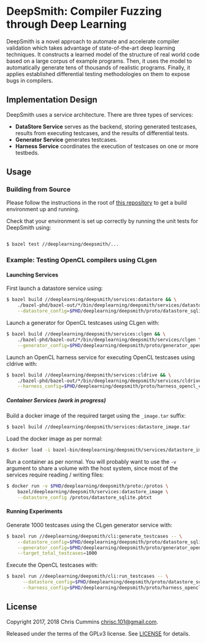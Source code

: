 # DeepSmith: Compiler Fuzzing through Deep Learning

DeepSmith is a novel approach to automate and accelerate compiler validation
which takes advantage of state-of-the-art deep learning techniques. It
constructs a learned model of the structure of real world code based on a large
corpus of example programs. Then, it uses the model to automatically generate
tens of thousands of realistic programs. Finally, it applies established
differential testing methodologies on them to expose bugs in compilers.

## Implementation Design

DeepSmith uses a service architecture. There are three types of services:

 * **DataStore Service** serves as the backend, storing generated testcases,
   results from executing testcases, and the results of differential tests.
 * **Generator Service** generates testcases.
 * **Harness Service** coordinates the execution of testcases on one or more
   testbeds.

## Usage

### Building from Source

Please follow the instructions in the root of
[this repository](https://github.com/ChrisCummins/phd) to get a build
environment up and running.

Check that your environment is set up correctly by running the unit tests for
DeepSmith using:

```sh

$ bazel test //deeplearning/deepsmith/...
```

### Example: Testing OpenCL compilers using CLgen

#### Launching Services

First launch a datastore service using:

```sh
$ bazel build //deeplearning/deepsmith/services:datastore && \
    ./bazel-phd/bazel-out/*/bin/deeplearning/deepsmith/services/datastore \
    --datastore_config=$PHD/deeplearning/deepsmith/proto/datastore_sqlite.pbtxt
```

Launch a generator for OpenCL testcases using CLgen with:

```sh
$ bazel build //deeplearning/deepsmith/services:clgen && \
    ./bazel-phd/bazel-out/*/bin/deeplearning/deepsmith/services/clgen \
    --generator_config=$PHD/deeplearning/deepsmith/proto/generator_opencl_clgen.pbtxt
```

Launch an OpenCL harness service for executing OpenCL testcases using cldrive
with:

```sh
$ bazel build //deeplearning/deepsmith/services:cldrive && \
    ./bazel-phd/bazel-out/*/bin/deeplearning/deepsmith/services/cldrive \
    --harness_config=$PHD/deeplearning/deepsmith/proto/harness_opencl_cldrive.pbtxt
```

##### Container Services (work in progress)

Build a docker image of the required target using the `_image.tar` suffix:

```sh
$ bazel build //deeplearning/deepsmith/services:datastore_image.tar
```

Load the docker image as per normal:

```sh
$ docker load -i bazel-bin/deeplearning/deepsmith/services/datastore_image.tar
```

Run a container as per normal. You will probably want to use the `-v` argument
to share a volume with the host system, since most of the services require
reading / writing files:

```sh
$ docker run -v $PHD/deeplearning/deepsmith/proto:/protos \
    bazel/deeplearning/deepsmith/services:datastore_image \
    --datastore_config /protos/datastore_sqlite.pbtxt
```

#### Running Experiments

Generate 1000 testcases using the CLgen generator service with:

```sh
$ bazel run //deeplearning/deepsmith/cli:generate_testcases -- \
    --datastore_config=$PHD/deeplearning/deepsmith/proto/datastore_sqlite.pbtxt \
    --generator_config=$PHD/deeplearning/deepsmith/proto/generator_opencl_clgen.pbtxt \
    --target_total_testcases=1000
```

Execute the OpenCL testcases with:

```sh
$ bazel run //deeplearning/deepsmith/cli:run_testcases -- \
      --datastore_config=$PHD/deeplearning/deepsmith/proto/datastore_sqlite.pbtxt \
      --harness_config=$PHD/deeplearning/deepsmith/proto/harness_opencl_cldrive.pbtxt
```


## License

Copyright 2017, 2018 Chris Cummins <chrisc.101@gmail.com>.

Released under the terms of the GPLv3 license. See [LICENSE](/LICENSE) for
details.
